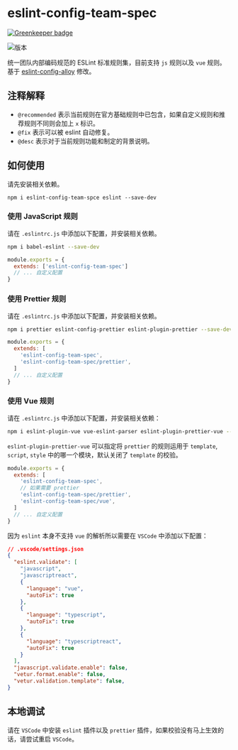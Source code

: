 # eslint-config-team-spec

[![Greenkeeper badge](https://badges.greenkeeper.io/Yingkaixiang/eslint-config-team-spec.svg)](https://greenkeeper.io/)

![版本](https://img.shields.io/badge/eslint--config--team--spec-v1.0.5-blue)

统一团队内部编码规范的 ESLint 标准规则集，目前支持 `js` 规则以及 `vue` 规则。基于 [eslint-config-alloy](https://github.com/AlloyTeam/eslint-config-alloy) 修改。

## 注释解释

* `@recommended` 表示当前规则在官方基础规则中已包含，如果自定义规则和推荐规则不同则会加上 `x` 标识。
* `@fix` 表示可以被 eslint 自动修复。
* `@desc` 表示对于当前规则功能和制定的背景说明。

## 如何使用

请先安装相关依赖。

```
npm i eslint-config-team-spce eslint --save-dev
```

### 使用 JavaScript 规则

请在 `.eslintrc.js` 中添加以下配置，并安装相关依赖。

```bash
npm i babel-eslint --save-dev
```

```js
module.exports = {
  extends: ['eslint-config-team-spec']
  // ... 自定义配置
}
```

### 使用 Prettier 规则

请在 `.eslintrc.js` 中添加以下配置，并安装相关依赖。

```bash
npm i prettier eslint-config-prettier eslint-plugin-prettier --save-dev
```

```js
module.exports = {
  extends: [
    'eslint-config-team-spec',
    'eslint-config-team-spec/prettier',
  ]
  // ... 自定义配置
}
```

### 使用 Vue 规则

请在 `.eslintrc.js` 中添加以下配置，并安装相关依赖：

```bash
npm i eslint-plugin-vue vue-eslint-parser eslint-plugin-prettier-vue --save-dev
```

`eslint-plugin-prettier-vue` 可以指定将 `prettier` 的规则运用于 `template`, `script`, `style` 中的哪一个模块，默认关闭了 `template` 的校验。

```js
module.exports = {
  extends: [
    'eslint-config-team-spec',
    // 如果需要 prettier
    'eslint-config-team-spec/prettier',
    'eslint-config-team-spec/vue',
  ]
  // ... 自定义配置
}
```

因为 `eslint` 本身不支持 `vue` 的解析所以需要在 `VSCode` 中添加以下配置：

```json
// .vscode/settings.json
{
  "eslint.validate": [
    "javascript",
    "javascriptreact",
    {
      "language": "vue",
      "autoFix": true
    },
    {
      "language": "typescript",
      "autoFix": true
    },
    {
      "language": "typescriptreact",
      "autoFix": true
    }
  ],
  "javascript.validate.enable": false,
  "vetur.format.enable": false,
  "vetur.validation.template": false,
}
```

## 本地调试

请在 `VSCode` 中安装 `eslint` 插件以及 `prettier` 插件，如果校验没有马上生效的话，请尝试重启 `VSCode`。